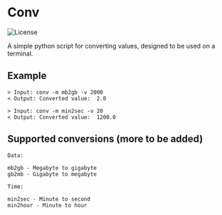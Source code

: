 # Conv
![License](http://img.shields.io/badge/license-MIT-brightgreen.svg?style=flat)

A simple python script for converting values, designed to be used on a terminal.

## Example
```
> Input: conv -m mb2gb -v 2000
< Output: Converted value:  2.0

> Input: conv -m min2sec -v 20
< Output: Converted value:  1200.0
```

## Supported conversions (more to be added)
```
Data:

mb2gb - Megabyte to gigabyte
gb2mb - Gigabyte to megabyte

Time:

min2sec - Minute to second
min2hour - Minute to hour
```
